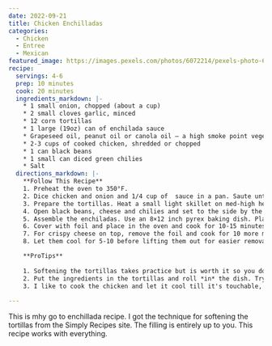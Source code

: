 ```yaml
---
date: 2022-09-21
title: Chicken Enchilladas
categories:
  - Chicken
  - Entree
  - Mexican
featured_image: https://images.pexels.com/photos/6072214/pexels-photo-6072214.jpeg?auto=compress&cs=tinysrgb&w=1260&h=750&dpr=2
recipe:
  servings: 4-6
  prep: 10 minutes
  cook: 20 minutes
  ingredients_markdown: |-
    * 1 small onion, chopped (about a cup)
    * 2 small cloves garlic, minced
    * 12 corn tortillas
    * 1 large (19oz) can of enchilada sauce
    * Grapeseed oil, peanut oil or canola oil – a high smoke point vegetable oil
    * 2-3 cups of cooked chicken, shredded or chopped
    * 1 can black beans
    * 1 small can diced green chilies
    * Salt
  directions_markdown: |-
    **Follow This Recipe**
    1. Preheat the oven to 350°F.
    2. Dice chicken and onion and 1/4 cup of  sauce in a pan. Saute until cooked. Sprinkle with a little salt. Set aside in a bowl.
    3. Prepare the tortillas. Heat a small light skillet on med-high heat. Add a teaspoon of oil (high smoke point oil as indicated above, we use grapeseed oil) to coat the pan. Dip a tortilla in the sauce to coat the tortilla with sauce on both sides. Place the tortilla in the skillet and heat for a few seconds, until soft. Use a spatula or tongs to flip to the other side for a few more seconds. Set aside on a plate. Repeat with remaining tortillas.
    4. Open black beans, cheese and chilies and set to the side by the chicken.
    5. Assemble the enchiladas. Use an 8×12 inch pyrex baking dish. Place a couple spoonfuls of the chicken mixture in the center of a tortilla, add some cheese, chilies and beans and roll it up. Place in the baking dish and repeat until all of your tortillas are neatly placed in rows in the casserole dish. Cover the tortillas rolls with the remaining sauce. Sprinkle with the remaining grated cheese.
    6. Cover with foil and place in the oven and cook for 10-15 minutes, or until cheese is bubbly.
    7. For crispy cheese on top, remove the foil and cook for 10 more minutes.
    8. Let them cool for 5-10 before lifting them out for easier removal.

    **ProTips**
    
    1. Softening the tortillas takes practice but is worth it so you don't get broken enchilladas.  I actually don't use a spatula or tongs. I hold the tortilla with my forefinger and thumb and lay down the majority of the tortilla and flip it when one side is soft
    2. Put the ingredients in the tortillas and roll *in* the dish. Trying to roll them elsewhere and move them is hard.
    3. I like to cook the chicken and let it cool till it's touchable, then I give it an extra chop with a knife and I assemble with my hands.  It's messy but faster.
    
---
```

This is mhy go to enchillada recipe.  I got the technique for softening the tortillas from the Simply Recipes site. The filling is entirely up to you. This recipe works with everything.